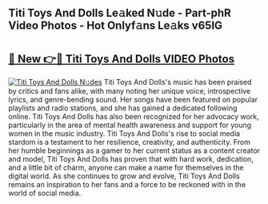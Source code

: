 ## Titi Toys And Dolls Le𝚊ked N𝚞de - Part-phR Video Photos - Hot Onlyf𝚊ns Le𝚊ks v65IG

# <h2><a href="http://ab29567.deff.icu/?id=Titi+Toys+And+Dolls">🔗 New 👉🔴 Titi Toys And Dolls VIDEO Photos</a></h2>

[![Titi Toys And Dolls N𝚞des](https://i.imgur.com/rIISA9y.gif)](http://ab29567.deff.icu/?id=Titi+Toys+And+Dolls)
Titi Toys And Dolls's music has been praised by critics and fans alike, with many noting her unique voice, introspective lyrics, and genre-bending sound. Her songs have been featured on popular playlists and radio stations, and she has gained a dedicated following online. Titi Toys And Dolls has also been recognized for her advocacy work, particularly in the area of mental health awareness and support for young women in the music industry. Titi Toys And Dolls's rise to social media stardom is a testament to her resilience, creativity, and authenticity. From her humble beginnings as a gamer to her current status as a content creator and model, Titi Toys And Dolls has proven that with hard work, dedication, and a little bit of charm, anyone can make a name for themselves in the digital world. As she continues to grow and evolve, Titi Toys And Dolls remains an inspiration to her fans and a force to be reckoned with in the world of social media.
